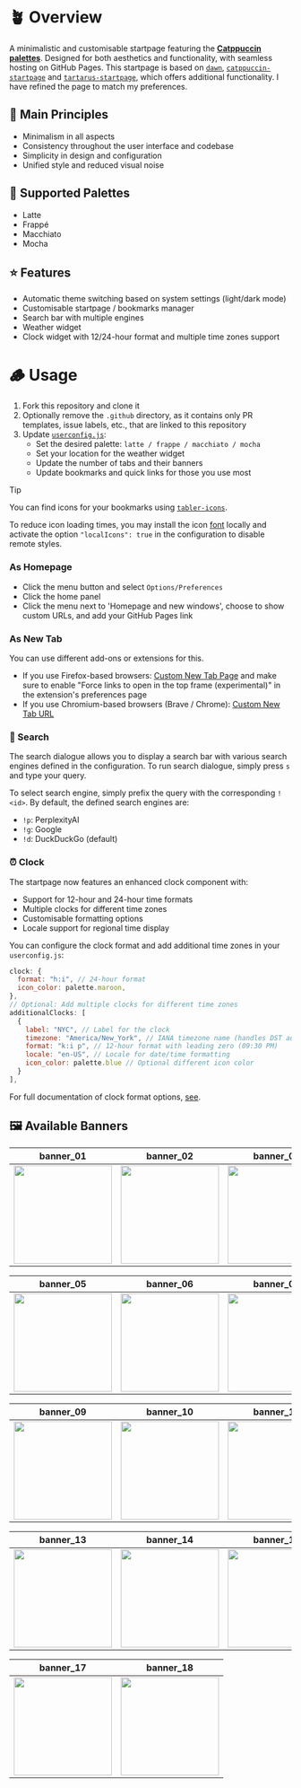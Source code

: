 # 🪴 Overview

A minimalistic and customisable startpage featuring the [**Catppuccin palettes**](https://catppuccin.com/palette). Designed for both aesthetics and functionality, with seamless hosting on GitHub Pages. This startpage is based on [`dawn`](https://github.com/b-coimbra/dawn), [`catppuccin-startpage`](https://github.com/pivoshenko/catppuccin-startpage) and [`tartarus-startpage`](https://github.com/AllJavi/tartarus-startpage), which offers additional functionality. I have refined the page to match my preferences.

## 🧠 Main Principles

- Minimalism in all aspects
- Consistency throughout the user interface and codebase
- Simplicity in design and configuration
- Unified style and reduced visual noise

## 🎨 Supported Palettes

- Latte
- Frappé
- Macchiato
- Mocha

## ⭐ Features

- Automatic theme switching based on system settings (light/dark mode)
- Customisable startpage / bookmarks manager
- Search bar with multiple engines
- Weather widget
- Clock widget with 12/24-hour format and multiple time zones support

# 🪵 Usage

1. Fork this repository and clone it
2. Optionally remove the `.github` directory, as it contains only PR templates, issue labels, etc., that are linked to this repository
3. Update [`userconfig.js`](userconfig.js):
   - Set the desired palette: `latte / frappe / macchiato / mocha`
   - Set your location for the weather widget
   - Update the number of tabs and their banners
   - Update bookmarks and quick links for those you use most

> [!TIP]
> You can find icons for your bookmarks using [`tabler-icons`](https://tabler.io/icons).
>
> To reduce icon loading times, you may install the icon [font](src/fonts) locally and activate the option `"localIcons": true` in the configuration to disable remote styles.

### As Homepage

- Click the menu button and select `Options/Preferences`
- Click the home panel
- Click the menu next to 'Homepage and new windows', choose to show custom URLs, and add your GitHub Pages link

### As New Tab

You can use different add-ons or extensions for this.

- If you use Firefox-based browsers: [Custom New Tab Page](https://addons.mozilla.org/en-US/firefox/addon/custom-new-tab-page/?src=search) and make sure to enable "Force links to open in the top frame (experimental)" in the extension's preferences page
- If you use Chromium-based browsers (Brave / Chrome): [Custom New Tab URL](https://chrome.google.com/webstore/detail/custom-new-tab-url/mmjbdbjnoablegbkcklggeknkfcjkjia)

### 🔎 Search

The search dialogue allows you to display a search bar with various search engines defined in the configuration. To run search dialogue, simply press `s` and type your query.

To select search engine, simply prefix the query with the corresponding `!<id>`. By default, the defined search engines are:

- `!p`: PerplexityAI
- `!g`: Google
- `!d`: DuckDuckGo (default)

### ⏰ Clock

The startpage now features an enhanced clock component with:

- Support for 12-hour and 24-hour time formats
- Multiple clocks for different time zones
- Customisable formatting options
- Locale support for regional time display

You can configure the clock format and add additional time zones in your `userconfig.js`:

```javascript
clock: {
  format: "h:i", // 24-hour format
  icon_color: palette.maroon,
},
// Optional: Add multiple clocks for different time zones
additionalClocks: [
  {
    label: "NYC", // Label for the clock
    timezone: "America/New_York", // IANA timezone name (handles DST automatically)
    format: "k:i p", // 12-hour format with leading zero (09:30 PM)
    locale: "en-US", // Locale for date/time formatting
    icon_color: palette.blue // Optional different icon color
  }
],
```

For full documentation of clock format options, [see](docs/CLOCK.md).

## 🖼️ Available Banners

| banner_01                                           | banner_02                                           | banner_03                                           | banner_04                                           |
| --------------------------------------------------- | --------------------------------------------------- | --------------------------------------------------- | --------------------------------------------------- |
| <img src="src/img/banners/banner_01.gif" width=175> | <img src="src/img/banners/banner_02.gif" width=175> | <img src="src/img/banners/banner_03.gif" width=175> | <img src="src/img/banners/banner_04.gif" width=175> |

| banner_05                                           | banner_06                                           | banner_07                                           | banner_08                                           |
| --------------------------------------------------- | --------------------------------------------------- | --------------------------------------------------- | --------------------------------------------------- |
| <img src="src/img/banners/banner_05.gif" width=175> | <img src="src/img/banners/banner_06.gif" width=175> | <img src="src/img/banners/banner_07.gif" width=175> | <img src="src/img/banners/banner_08.gif" width=175> |

| banner_09                                           | banner_10                                           | banner_11                                           | banner_12                                           |
| --------------------------------------------------- | --------------------------------------------------- | --------------------------------------------------- | --------------------------------------------------- |
| <img src="src/img/banners/banner_09.gif" width=175> | <img src="src/img/banners/banner_10.gif" width=175> | <img src="src/img/banners/banner_11.gif" width=175> | <img src="src/img/banners/banner_12.gif" width=175> |

| banner_13                                           | banner_14                                           | banner_15                                           | banner_16                                           |
| --------------------------------------------------- | --------------------------------------------------- | --------------------------------------------------- | --------------------------------------------------- |
| <img src="src/img/banners/banner_13.gif" width=175> | <img src="src/img/banners/banner_14.gif" width=175> | <img src="src/img/banners/banner_15.gif" width=175> | <img src="src/img/banners/banner_16.gif" width=175> |

| banner_17                                           | banner_18                                           |
| --------------------------------------------------- | --------------------------------------------------- |
| <img src="src/img/banners/banner_17.gif" width=175> | <img src="src/img/banners/banner_18.gif" width=175> |
